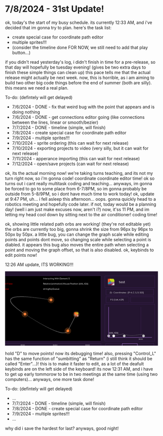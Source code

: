 # 7/8/2024 - 31st Update!

ok, today's the start of my busy schedule. its currently 12:33 AM, and i've decided that im gonna try to plan. here's the task list: 
- create special case for coordinate path editor
- multiple sprites!!!
- (consider the timeline done FOR NOW, we still need to add that play button...)

if you didn't read yesterday's log, i didn't finish in time for a pre-release, so that day will hopefully be tuesday evening! (gives be two extra days to finish these simple things can clean up) this pace tells me that the actual release might actually be next week. now, this is horrible, as i am aiming to build two other big code things before the end of summer (both are silly). this means we need a real plan.

To-do: (defintely will get delayed)
- 7/6/2024 - DONE - fix that weird bug with the point that appears and is doing nothing
- 7/6/2024 - DONE - get connections editor going (like connections between the lines, linear or smooth/bezier)
- 7/7/2024 - DONE - timeline (simple, will finish)
- 7/8/2024 - create special case for coordinate path editor
- 7/9/2024 - multiple sprites!!!
- 7/10/2024 - sprite ordering (this can wait for next release)
- 7/10/2024 - exporting projects to video (very silly, but it can wait for next release)
- 7/11/2024 - apperance importing (this can wait for next release)
- 7/12/2024 - open/save projects (can wait for next release)

ok, its the actual morning now! we're taking turns teaching, and its not my turn right now, so i'm gonna code! coordinate coordinate editor time! ok so turns out i cant really multitask coding and teaching... anyways, im gonna be forced to go to some place from 6-7/8PM, so im gonna probably be outside from 5-8/9PM, so i dont have much time to work today! ok, update at 9:47 PM, uh... i fell asleep this afternoon... oops. gonna quickly head to a robotics meeting and hopefully code later. if not, today would be a planning day! (well i am just make excuses now, aren't i?) now, it'ss 11 PM, and im letting my head cool down by sitting next to the air conditioner! coding time!

ok, showing little related path orbs are working! (they're not editable yet) the orbs are currently too big, gonna shrink the size from 96px by 96px to 50px by 50px. a little bug, you can change the graph scale while editing points and points dont move, so changing scale while selecting a point is diabled. it appears this bug also moves the entire path when selecting a point and moving the graph offset, so that is also disabled. ok, keybinds to edit points now!

12:26 AM update, ITS WORKING!!!

![YAY](</updatelogs/images/072024/07092024 - 1.png>)

hold "D" to move points! now its debugging time! also, pressing "Control_L" has the same function of "sumbitting" as "Return" (i still think it should be called "Enter"...)! this is to make it faster to edit, as a lot of the deafult keybinds are on the left side of the keyboard! its now 12:31 AM, and i have to get up early tommorow to be in two meetings at the same time (using two computers)... anyways, one more task done!

To-do: (defintely will get delayed)
- ...
- 7/7/2024 - DONE - timeline (simple, will finish)
- 7/8/2024 - DONE - create special case for coordinate path editor
- 7/9/2024 - multiple sprites!!!
- ...

why did i save the hardest for last? anyways, good night!